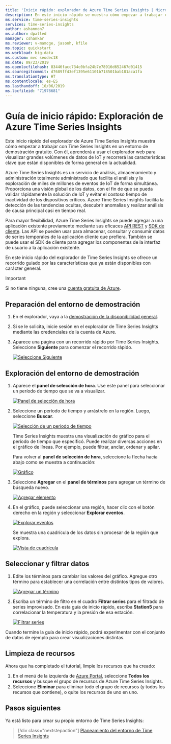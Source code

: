 ```yaml
---
title: 'Inicio rápido: explorador de Azure Time Series Insights | Microsoft Docs'
description: En este inicio rápido se muestra cómo empezar a trabajar con el explorador de Azure Time Series Insights en el explorador web para visualizar grandes volúmenes de datos de IoT. Recorra las características clave en un entorno de demostración.
ms.service: time-series-insights
services: time-series-insights
author: ashannon7
ms.author: dpalled
manager: cshankar
ms.reviewer: v-mamcge, jasonh, kfile
ms.topic: quickstart
ms.workload: big-data
ms.custom: mvc seodec18
ms.date: 09/23/2019
ms.openlocfilehash: 83446facc734c0bfa24b7e78916d652467d01415
ms.sourcegitcommit: d7689ff43ef1395e61101b718501bab181aca1fa
ms.translationtype: HT
ms.contentlocale: es-ES
ms.lasthandoff: 10/06/2019
ms.locfileid: "71978681"
---
```

# <a name="quickstart-explore-azure-time-series-insights"></a>Guía de inicio rápido: Exploración de Azure Time Series Insights

Este inicio rápido del explorador de Azure Time Series Insights muestra cómo empezar a trabajar con Time Series Insights en un entorno de demostración gratuito. Con él, aprenderá a usar el explorador web para visualizar grandes volúmenes de datos de IoT y recorrerá las características clave que están disponibles de forma general en la actualidad.

Azure Time Series Insights es un servicio de análisis, almacenamiento y administración totalmente administrado que facilita el análisis y la exploración de miles de millones de eventos de IoT de forma simultánea. Proporciona una visión global de los datos, con el fin de que se pueda validar rápidamente la solución de IoT y evitar el costoso tiempo de inactividad de los dispositivos críticos. Azure Time Series Insights facilita la detección de las tendencias ocultas, descubrir anomalías y realizar análisis de causa principal casi en tiempo real.

Para mayor flexibilidad, Azure Time Series Insights se puede agregar a una aplicación existente previamente mediante sus eficaces [API REST](./time-series-insights-update-tsq.md) y [SDK de cliente](https://github.com/microsoft/tsiclient). Las API se pueden usar para almacenar, consultar y consumir datos de series temporales de la aplicación cliente que prefiera. También se puede usar el SDK de cliente para agregar los componentes de la interfaz de usuario a la aplicación existente.

En este inicio rápido del explorador de Time Series Insights se ofrece un recorrido guiado por las características que ya están disponibles con carácter general.

> [!IMPORTANT]
> Si no tiene ninguna, cree una [cuenta gratuita de Azure](https://azure.microsoft.com/free/?ref=microsoft.com&utm_source=microsoft.com&utm_medium=docs&utm_campaign=visualstudio).

## <a name="prepare-the-demo-environment"></a>Preparación del entorno de demostración

1. En el explorador, vaya a la [demostración de la disponibilidad general](https://insights.timeseries.azure.com/demo).

1. Si se le solicita, inicie sesión en el explorador de Time Series Insights mediante las credenciales de la cuenta de Azure.

1. Aparece una página con un recorrido rápido por Time Series Insights. Seleccione **Siguiente** para comenzar el recorrido rápido.

   [![Seleccione Siguiente](media/quickstart/quickstart1.png)](media/quickstart/quickstart1.png#lightbox)

## <a name="explore-the-demo-environment"></a>Exploración del entorno de demostración

1. Aparece el **panel de selección de hora**. Use este panel para seleccionar un período de tiempo que se va a visualizar.

   [![Panel de selección de hora](media/quickstart/quickstart2.png)](media/quickstart/quickstart2.png#lightbox)

1. Seleccione un período de tiempo y arrástrelo en la región. Luego, seleccione **Buscar**.

   [![Selección de un período de tiempo](media/quickstart/quickstart3.png)](media/quickstart/quickstart3.png#lightbox)

   Time Series Insights muestra una visualización de gráfico para el período de tiempo que especificó. Puede realizar diversas acciones en el gráfico de líneas. Por ejemplo, puede filtrar, anclar, ordenar y apilar.

   Para volver al **panel de selección de hora**, seleccione la flecha hacia abajo como se muestra a continuación:

   [![Gráfico](media/quickstart/quickstart4.png)](media/quickstart/quickstart4.png#lightbox)

1. Seleccione **Agregar** en el **panel de términos** para agregar un término de búsqueda nuevo.

   [![Agregar elemento](media/quickstart/quickstart5.png)](media/quickstart/quickstart5.png#lightbox)

1. En el gráfico, puede seleccionar una región, hacer clic con el botón derecho en la región y seleccionar **Explorar eventos**.

   [![Explorar eventos](media/quickstart/quickstart6.png)](media/quickstart/quickstart6.png#lightbox)

   Se muestra una cuadrícula de los datos sin procesar de la región que explora.

   [![Vista de cuadrícula](media/quickstart/quickstart7.png)](media/quickstart/quickstart7.png#lightbox)

## <a name="select-and-filter-data"></a>Seleccionar y filtrar datos

1. Edite los términos para cambiar los valores del gráfico. Agregue otro término para establecer una correlación entre distintos tipos de valores.

   [![Agregar un término](media/quickstart/quickstart8.png)](media/quickstart/quickstart8.png#lightbox)

1. Escriba un término de filtro en el cuadro **Filtrar series** para el filtrado de series improvisado. En esta guía de inicio rápido, escriba **Station5** para correlacionar la temperatura y la presión de esa estación.

   [![Filtrar series](media/quickstart/quickstart9.png)](media/quickstart/quickstart9.png#lightbox)

Cuando termine la guía de inicio rápido, podrá experimentar con el conjunto de datos de ejemplo para crear visualizaciones distintas.

## <a name="clean-up-resources"></a>Limpieza de recursos

Ahora que ha completado el tutorial, limpie los recursos que ha creado:

1. En el menú de la izquierda de [Azure Portal](https://portal.azure.com), seleccione **Todos los recursos** y busque el grupo de recursos de Azure Time Series Insights.
1. Seleccione **Eliminar** para eliminar todo el grupo de recursos (y todos los recursos que contiene), o quite los recursos de uno en uno.

## <a name="next-steps"></a>Pasos siguientes

Ya está listo para crear su propio entorno de Time Series Insights:
> [!div class="nextstepaction"]
> [Planeamiento del entorno de Time Series Insights](time-series-insights-environment-planning.md)
